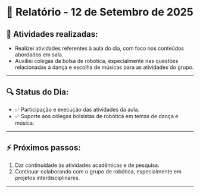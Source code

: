 # 📅 Relatório - 12 de Setembro de 2025

## 📌 Atividades realizadas:

- Realizei atividades referentes à aula do dia, com foco nos conteúdos abordados em sala.
- Auxiliei colegas da bolsa de robótica, especialmente nas questões relacionadas à dança e escolha de músicas para as atividades do grupo.

---

## 🔍 Status do Dia:

- ✅ Participação e execução das atividades da aula.
- ✅ Suporte aos colegas bolsistas de robótica em temas de dança e música.

---

## ⚡ Próximos passos:

1. Dar continuidade às atividades acadêmicas e de pesquisa.
2. Continuar colaborando com o grupo de robótica, especialmente em projetos interdisciplinares.

---